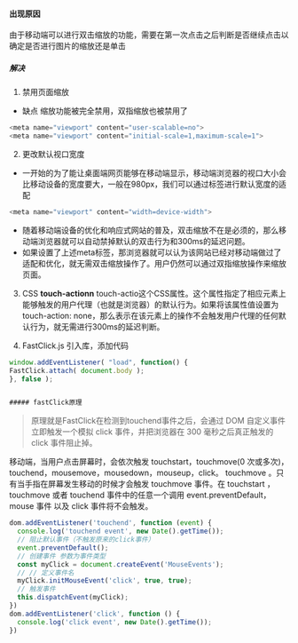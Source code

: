 #### 出现原因

由于移动端可以进行双击缩放的功能，需要在第一次点击之后判断是否继续点击以确定是否进行图片的缩放还是单击

##### 解决

1. 禁用页面缩放
  - 缺点 缩放功能被完全禁用，双指缩放也被禁用了
```javascript
<meta name="viewport" content="user-scalable=no">
<meta name="viewport" content="initial-scale=1,maximum-scale=1">
```

2. 更改默认视口宽度
  - 一开始的为了能让桌面端网页能够在移动端显示，移动端浏览器的视口大小会比移动设备的宽度要大，一般在980px，我们可以通过标签进行默认宽度的适配
  ```javascript
  <meta name="viewport" content="width=device-width">
  ```
  - 随着移动端设备的优化和响应式网站的普及，双击缩放不在是必须的，那么移动端浏览器就可以自动禁掉默认的双击行为和300ms的延迟问题。
  - 如果设置了上述meta标签，那浏览器就可以认为该网站已经对移动端做过了适配和优化，就无需双击缩放操作了。用户仍然可以通过双指缩放操作来缩放页面。

3. CSS **touch-actionn** touch-actio这个CSS属性。这个属性指定了相应元素上能够触发的用户代理（也就是浏览器）的默认行为。如果将该属性值设置为touch-action: none，那么表示在该元素上的操作不会触发用户代理的任何默认行为，就无需进行300ms的延迟判断。

4. FastClick.js
引入库，添加代码
```javascript
window.addEventListener( "load", function() {
FastClick.attach( document.body );
}, false );


##### fastClick原理
```
> 原理就是FastClick在检测到touchend事件之后，会通过 DOM 自定义事件立即触发一个模拟 click 事件，并把浏览器在 300 毫秒之后真正触发的 click 事件阻止掉。

移动端，当用户点击屏幕时，会依次触发 touchstart，touchmove(0 次或多次)，touchend，mousemove，mousedown，mouseup，click。 touchmove 。只有当手指在屏幕发生移动的时候才会触发 touchmove 事件。在 touchstart ，touchmove 或者 touchend 事件中的任意一个调用 event.preventDefault，mouse 事件 以及 click 事件将不会触发。

```javascript
dom.addEventListener('touchend', function (event) {
  console.log('touchend event', new Date().getTime());
  // 阻止默认事件（不触发原来的click事件）
  event.preventDefault();
  // 创建事件 参数为事件类型
  const myClick = document.createEvent('MouseEvents');
  // // 定义事件名
  myClick.initMouseEvent('click', true, true);
  // 触发事件
  this.dispatchEvent(myClick);
})
dom.addEventListener('click', function () {
  console.log('click event', new Date().getTime());
})
```
